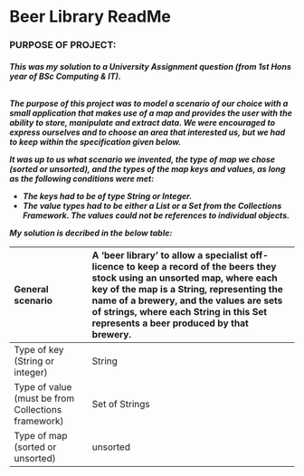<h1>Beer Library ReadMe</h1> 
<h3>PURPOSE OF PROJECT:</h3> 

<h5>
  This was my solution to a University Assignment question (from 1st Hons year of BSc Computing & IT).</br></br>
  
  The purpose of this project was to model a scenario of our choice with a small application that makes use of a map and provides the user with the ability to     store, manipulate and extract data. We were encouraged to express ourselves and to choose an area that interested us, but we had to keep within the specification given below.

  It was up to us what scenario we invented, the type of map we chose (sorted or unsorted), and the types of the map keys and values, as long as the       following conditions were met:

  -  The keys had to be of type String or Integer.
  - The value types had to be either a List or a Set from the Collections Framework. The values could not be references to individual objects.

  My solution is decribed in the below table:

  | General scenario | A ‘beer library’ to allow a specialist off-licence to keep a record of the beers they stock using an unsorted map, where each key                        of the map is a String, representing the name of a brewery, and the values are sets of strings, where each String in this Set                            represents a beer produced by that brewery. |
  |:--------------------------- | :------------------------------------|
  | Type of key (String or integer) |	String |
  | Type of value (must be from Collections framework) |	Set of Strings |
  | Type of map (sorted or unsorted) |	unsorted |
  </h5>

